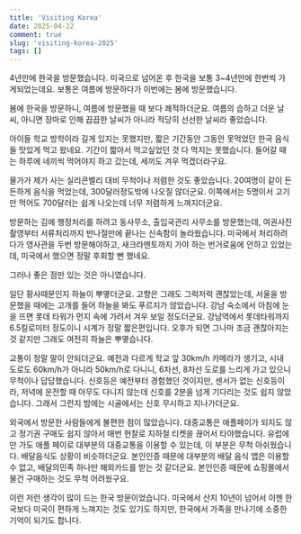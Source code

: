 ```yaml
---
title: 'Visiting Korea'
date: 2025-04-22
comment: true
slug: 'visiting-korea-2025'
tags: []
---
```


4년만에 한국을 방문했습니다. 미국으로 넘어온 후 한국을 보통 3~4년만에 한번씩
가게되었는데요. 보통은 여름에 방문하다가 이번에는 봄에 방문했습니다.

<!-- more -->

봄에 한국을 방문하니, 여름에 방문했을 때 보다 쾌적하더군요. 여름의 습하고 더운
날씨, 아니면 장마로 인해 끕끕한 날씨가 아니라 적당히 선선한 날씨라 좋았습니다.

아이들 학교 방학이라 길게 있지는 못했지만, 짧은 기간동안 그동안 못먹었던 한국
음식들 맛있게 먹고 왔네요. 기간이 짧아서 먹고싶었던 것 다 먹지는 못했습니다.
들어갈 때는 하루에 네끼씩 먹어야지 하고 갔는데, 세끼도 겨우 먹겠더라구요.

물가가 제가 사는 실리콘벨리 대비 무척이나 저렴한 것도 좋았습니다. 20여명이 같이
든든하게 음식을 먹었는데, 300달러정도밖에 나오질 않더군요. 이쪽에서는 5명이서
고기만 먹어도 700달러는 쉽게 나오는데 너무 저렴하게 느껴지더군요.

방문하는 김에 행정처리를 하려고 동사무소, 출입국관리 사무소를 방문했는데,
여권사진 촬영부터 서류처리까지 반나절만에 끝나는 신속함이 놀라웠습니다. 미국에서
처리하려다가 영사관을 두번 방문해야하고, 새크라멘토까지 가야 하는 번거로움에
안하고 있었는데, 미국에서 했으면 정말 후회할 뻔 했네요.

그러나 좋은 점만 있는 것은 아니였습니다.

일단 황사때문인지 하늘이 뿌옇더군요. 고향은 그래도 그럭저럭 괜찮았는데, 서울을
방문했을 때에는 고개를 들어 하늘을 봐도 푸르지가 않았습니다. 강남 숙소에서
아침에 눈을 뜨면 롯데 타워가 먼지 속에 가려서 겨우 보일 정도더군요. 강남역에서
롯데타워까지 6.5킬로미터 정도이니 시계가 정말 짧은편입니다. 오후가 되면 그나마
조금 괜찮아지는 것 같지만 그래도 여전히 하늘은 뿌옇습니다.

교통이 정말 말이 안되더군요. 예전과 다르게 학교 앞 30km/h 카메라가 생기고, 시내
도로도 60km/h가 아니라 50km/h로 다니니, 6차선, 8차선 도로를 느리게 가고 있으니
무척이나 답답했습니다. 신호등은 예전부터 경험했던 것이지만, 센서가 없는
신호등이라, 저녁에 운전할 때 아무도 다니지 않는데 신호를 2분을 넘게 기다리는
것도 쉽지 않았습니다. 그래서 그런지 밤에는 시골에서는 신호 무시하고
지나가더군요.

외국에서 방문한 사람들에게 불편한 점이 많았습니다. 대중교통은 애플페이가 되지도
않고 정기권 구매도 쉽지 않아서 매번 현찰로 지하철 티켓을 끊어서 타야했습니다.
유럽에만 가도 애플 페이로 대부분의 대중교통을 이용할 수 있는데, 이 부분은 무척
아쉬웠습니다. 배달음식도 상황이 비슷하더군요. 본인인증 때문에 대부분의 배달 음식
앱은 이용할 수 없고, 배달의민족 하나만 해외카드를 받는 것 같더군요. 본인인증
때문에 쇼핑몰에서 물건 구매하는 것도 무척 어려웠구요.

이런 저런 생각이 많이 드는 한국 방문이었습니다. 미국에서 산지 10년이 넘어서 이젠
한국보다 미국이 편하게 느껴지는 것도 있기도 하지만, 한국에서 가족을 만나기에
소중한 기억이 되기도 합니다.
